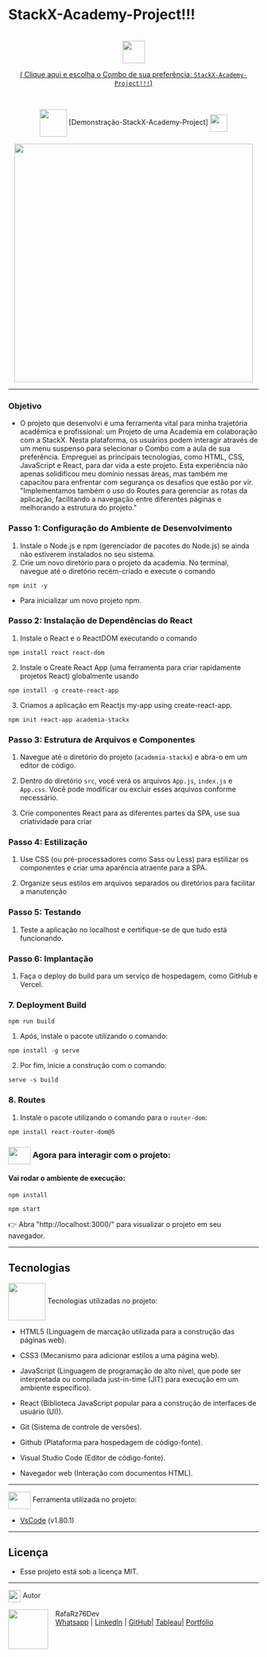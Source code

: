 # StackX-Academy-Project!!!

<br>

<div align="center">
<img src="https://media.giphy.com/media/9TFBxN300KpCUI6sBD/giphy.gif" align="center" height="45" width="45">

[ ( Clique aqui e escolha o Combo de sua preferência: `StackX-Academy-Project!!!`) ](https://rafarz76dev.github.io/react-academia-stackx/)

<br>

<div align="center">
  
<img src= "https://media.giphy.com/media/3zSF3Gnr7cxMbi6WoP/giphy.gif" align="center" height="55" width="55"> [Demonstração-StackX-Academy-Project] <img src= "https://media.giphy.com/media/E5DzZsofmgxc9wjbhX/giphy.gif" align="center" height="35" width="35">

<img height="480em" src="./src/img/readme-stackx-academia.gif"  align="center">

---

<div align="left">

### Objetivo

- O projeto que desenvolvi é uma ferramenta vital para minha trajetória acadêmica e profissional: um Projeto de uma Academia em colaboração com a StackX. Nesta plataforma, os usuários podem interagir através de um menu suspenso para selecionar o Combo com a aula de sua preferência. Empreguei as principais tecnologias, como HTML, CSS, JavaScript e React, para dar vida a este projeto. Esta experiência não apenas solidificou meu domínio nessas áreas, mas também me capacitou para enfrentar com segurança os desafios que estão por vir.
  "Implementamos também o uso do Routes para gerenciar as rotas da aplicação, facilitando a navegação entre diferentes páginas e melhorando a estrutura do projeto."

### Passo 1: Configuração do Ambiente de Desenvolvimento

1. Instale o Node.js e npm (gerenciador de pacotes do Node.js) se ainda não estiverem instalados no seu sistema.
2. Crie um novo diretório para o projeto da academia.
   No terminal, navegue até o diretório recém-criado e execute o comando

```
npm init -y
```

- Para inicializar um novo projeto npm.

### Passo 2: Instalação de Dependências do React

1. Instale o React e o ReactDOM executando o comando

```
npm install react react-dom
```

2. Instale o Create React App (uma ferramenta para criar rapidamente projetos React) globalmente usando

```
npm install -g create-react-app
```

3. Criamos a aplicação em Reactjs my-app using create-react-app.

```
npm init react-app academia-stackx
```

### Passo 3: Estrutura de Arquivos e Componentes

1. Navegue até o diretório do projeto (`academia-stackx`) e abra-o em um editor de código.

2. Dentro do diretório `src`, você verá os arquivos `App.js`, `index.js` e `App.css`. Você pode modificar ou excluir esses arquivos conforme necessário.

3. Crie componentes React para as diferentes partes da SPA, use sua criatividade para criar

### Passo 4: Estilização

1. Use CSS (ou pré-processadores como Sass ou Less) para estilizar os componentes e criar uma aparência atraente para a SPA.

2. Organize seus estilos em arquivos separados ou diretórios para facilitar a manutenção

### Passo 5: Testando

1. Teste a aplicação no localhost e certifique-se de que tudo está funcionando.

### Passo 6: Implantação

1. Faça o deploy do build para um serviço de hospedagem, como GitHub e Vercel.

### 7. Deployment Build

```
npm run build
```

1. Após, instale o pacote utilizando o comando:

```
npm install -g serve
```

2. Por fim, inicie a construção com o comando:

```
serve -s build
```

### 8. Routes

1. Instale o pacote utilizando o comando para o `router-dom`:

```
npm install react-router-dom@5
```

### <img src="https://media.giphy.com/media/OMrq9FmUgObwogeL06/giphy.gif" align="center" height="35" width="45"> Agora para interagir com o projeto:

#### Vai rodar o ambiente de execução:

```
npm install
```

```
npm start
```

👉 Abra "http://localhost:3000/" para visualizar o projeto em seu navegador.

---

## Tecnologias

<img src="https://media.giphy.com/media/iT138SodaACo9LImgi/giphy.gif" align="center" height="75" width="75"> Tecnologias utilizadas no projeto:

- HTML5 (Linguagem de marcação utilizada para a construção das páginas web).

- CSS3 (Mecanismo para adicionar estilos a uma página web).

- JavaScript (Linguagem de programação de alto nível, que pode ser interpretada ou compilada just-in-time (JIT) para execução em um ambiente específico).

- React (Biblioteca JavaScript popular para a construção de interfaces de usuário (UI)).

- Git (Sistema de controle de versões).

- Github (Plataforma para hospedagem de código-fonte).

- Visual Studio Code (Editor de código-fonte).

- Navegador web (Interação com documentos HTML).

---

<img src="https://media.giphy.com/media/SS8CV2rQdlYNLtBCiF/giphy.gif" align="center" height="35" width="45"> Ferramenta utilizada no projeto:

- [VsCode](https://code.visualstudio.com/download) (v1.80.1)

---

## Licença

- Esse projeto está sob a licença MIT.

---

<img src="https://media.giphy.com/media/ImmvDZ2c9xPR8gDvHV/giphy.gif" align="center" height="25" width="25"> Autor

<p>
    <img align=left margin=10 width=80 src="https://avatars.githubusercontent.com/u/87991807?v=4"/>
    <p>&nbsp&nbsp&nbspRafaRz76Dev<br>
    &nbsp&nbsp&nbsp<a href="https://api.whatsapp.com/send/?phone=47999327137">Whatsapp</a>&nbsp;|&nbsp;<a href="https://www.linkedin.com/in/rafael-raizer//">LinkedIn</a>&nbsp;|&nbsp;<a href="https://github.com/RafaRz76Dev">GitHub</a>|&nbsp;<a href="https://public.tableau.com/app/profile/rafael.raizer">Tableau</a>|&nbsp;<a href="https://portifolio-rafarz76dev.netlify.app/">Portfólio</a>&nbsp;</p>
</p>
